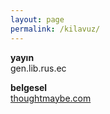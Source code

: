 ```yaml
---
layout: page
permalink: /kilavuz/
---
```

**yayın**  
gen.lib.rus.ec

**belgesel**  
[thoughtmaybe.com](thoughtmaybe.com)
